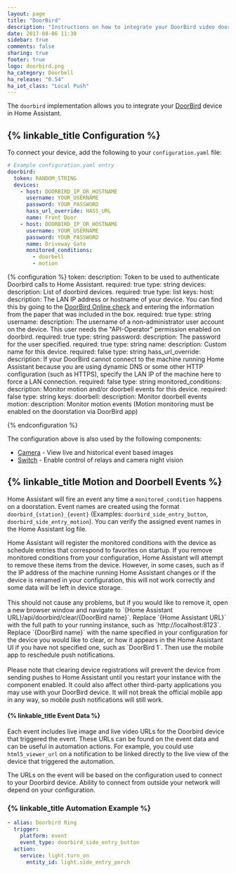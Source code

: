 ```yaml
---
layout: page
title: "DoorBird"
description: "Instructions on how to integrate your DoorBird video doorbell with Home Assistant."
date: 2017-08-06 11:30
sidebar: true
comments: false
sharing: true
footer: true
logo: doorbird.png
ha_category: Doorbell
ha_release: "0.54"
ha_iot_class: "Local Push"
---
```


The `doorbird` implementation allows you to integrate your [DoorBird](http://www.doorbird.com/) device in Home Assistant.

## {% linkable_title Configuration %}

To connect your device, add the following to your `configuration.yaml` file:

```yaml
# Example configuration.yaml entry
doorbird:
  token: RANDOM_STRING
  devices:
    - host: DOORBIRD_IP_OR_HOSTNAME
      username: YOUR_USERNAME
      password: YOUR_PASSWORD
      hass_url_override: HASS_URL
      name: Front Door
    - host: DOORBIRD_IP_OR_HOSTNAME
      username: YOUR_USERNAME
      password: YOUR_PASSWORD
      name: Driveway Gate
      monitored_conditions:
        - doorbell
        - motion
```

{% configuration %}
token:
  description: Token to be used to authenticate Doorbird calls to Home Assistant.
  required: true
  type: string
devices:
  description: List of doorbird devices.
  required: true
  type: list
  keys:
    host:
      description: The LAN IP address or hostname of your device. You can find this by going to the [DoorBird Online check](http://www.doorbird.com/checkonline) and entering the information from the paper that was included in the box.
      required: true
      type: string
    username:
      description: The username of a non-administrator user account on the device. This user needs the "API-Operator" permission enabled on doorbird.
      required: true
      type: string
    password:
      description: The password for the user specified.
      required: true
      type: string
    name:
      description: Custom name for this device.
      required: false
      type: string
    hass_url_override:
      description: If your DoorBird cannot connect to the machine running Home Assistant because you are using dynamic DNS or some other HTTP configuration (such as HTTPS), specify the LAN IP of the machine here to force a LAN connection.
      required: false
      type: string
    monitored_conditions:
      description: Monitor motion and/or doorbell events for this device.
      required: false
      type: string
      keys:
        doorbell:
          description: Monitor doorbell events
        motion:
          description: Monitor motion events (Motion monitoring must be enabled on the doorstation via DoorBird app)

{% endconfiguration %}

The configuration above is also used by the following components:
- [Camera](../camera.doorbird) - View live and historical event based images
- [Switch](../switch.doorbird) - Enable control of relays and camera night vision

## {% linkable_title Motion and Doorbell Events %}

Home Assistant will fire an event any time a `monitored_condition` happens on a doorstation.  Event names are created using the format `doorbird_{station}_{event}` (Examples: `doorbird_side_entry_button`, `doorbird_side_entry_motion`).  You can verify the assigned event names in the Home Assistant log file.

<p class="note info">
Home Assistant will register the monitored conditions with the device as schedule entries that correspond to favorites on startup. If you remove monitored conditions from your configuration, Home Assistant will attempt to remove these items from the device. However, in some cases, such as if the IP address of the machine running Home Assistant changes or if the device is renamed in your configuration, this will not work correctly and some data will be left in device storage.
<br><br>
This should not cause any problems, but if you would like to remove it, open a new browser window and navigate to `{Home Assistant URL}/api/doorbird/clear/{DoorBird name}`. Replace `{Home Assistant URL}` with the full path to your running instance, such as `http://localhost:8123`. Replace `{DoorBird name}` with the name specified in your configuration for the device you would like to clear, or how it appears in the Home Assistant UI if you have not specified one, such as `DoorBird 1`. Then use the mobile app to reschedule push notifications.
<br><br>
Please note that clearing device registrations will prevent the device from sending pushes to Home Assistant until you restart your instance with the component enabled. It could also affect other third-party applications you may use with your DoorBird device. It will not break the official mobile app in any way, so mobile push notifications will still work.
</p>

#### {% linkable_title Event Data %}
Each event includes live image and live video URLs for the Doorbird device that triggered the event. These URLs can be found on the event data and can be useful in automation actions.  For example, you could use `html5_viewer_url` on a notification to be linked directly to the live view of the device that triggered the automation.

<p class="note">
The URLs on the event will be based on the configuration used to connect to your Doorbird device.  Ability to connect from outside your network will depend on your configuration.
</p>

### {% linkable_title Automation Example %}
```yaml
- alias: Doorbird Ring
  trigger:
    platform: event
    event_type: doorbird_side_entry_button
  action:
    service: light.turn_on
      entity_id: light.side_entry_porch
```

